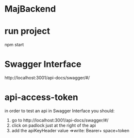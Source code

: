 # MajBackend
# run project
npm start 
# Swagger Interface 
http://localhost:3001/api-docs/swagger/#/ 
# api-access-token 
in order to test an api in Swagger Interface 
 you should: 
 1. go to http://localhost:3001/api-docs/swagger/#/ 
 2. click on padlock just at the right of the api 
 3. add the apiKeyHeader  value
 =>write: Bearer+ space+token  